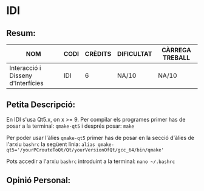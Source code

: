 # IDI
## Resum:
| NOM | CODI | CRÈDITS | DIFICULTAT | CÀRREGA TREBALL | 
| --- | ---- | ------- | -----------| --------------- |
| Interacció i Disseny d'Interfícies | IDI | 6 |    NA/10    |       NA/10      | 

## Petita Descripció:
En IDI s'usa Qt5.x, on x >= 9. Per compilar els programes primer has de posar a la terminal: ``qmake-qt5`` i després posar: ``make``

Per poder usar l'àlies ``qmake-qt5`` primer has de posar en la secció d'àlies de l'arxiu ``bashrc`` la següent línia: ``alias qmake-qt5='/yourPCrouteToQt/Qt/yourVersionOfQt/gcc_64/bin/qmake'``

Pots accedir a l'arxiu ``bashrc`` introduint a la terminal: ``nano ~/.bashrc``

## Opinió Personal:



